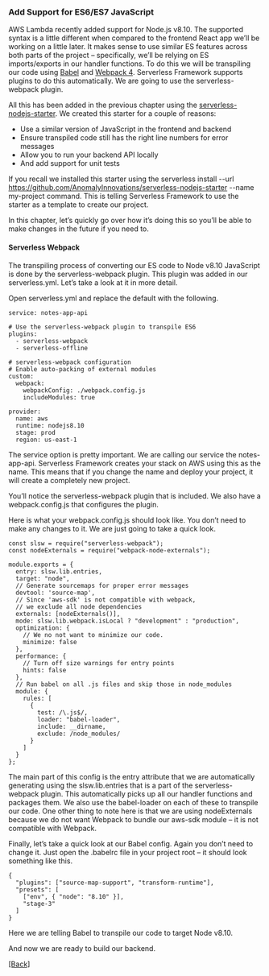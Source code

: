 ### **Add Support for ES6/ES7 JavaScript**
AWS Lambda recently added support for Node.js v8.10. The supported syntax is a little different when compared to the frontend React app we’ll be working on a little later. It makes sense to use similar ES features across both parts of the project – specifically, we’ll be relying on ES imports/exports in our handler functions. To do this we will be transpiling our code using [Babel](https://babeljs.io/) and [Webpack 4](https://webpack.github.io/). Serverless Framework supports plugins to do this automatically. We are going to use the serverless-webpack plugin.

All this has been added in the previous chapter using the [serverless-nodejs-starter](https://serverless-stack.com/chapters/serverless-nodejs-starter.html). We created this starter for a couple of reasons:

* Use a similar version of JavaScript in the frontend and backend
* Ensure transpiled code still has the right line numbers for error messages
* Allow you to run your backend API locally
* And add support for unit tests

If you recall we installed this starter using the serverless install --url https://github.com/AnomalyInnovations/serverless-nodejs-starter --name my-project command. This is telling Serverless Framework to use the starter as a template to create our project.

In this chapter, let’s quickly go over how it’s doing this so you’ll be able to make changes in the future if you need to.

#### Serverless Webpack
The transpiling process of converting our ES code to Node v8.10 JavaScript is done by the serverless-webpack plugin. This plugin was added in our serverless.yml. Let’s take a look at it in more detail.

Open serverless.yml and replace the default with the following.

```
service: notes-app-api

# Use the serverless-webpack plugin to transpile ES6
plugins:
  - serverless-webpack
  - serverless-offline

# serverless-webpack configuration
# Enable auto-packing of external modules
custom:
  webpack:
    webpackConfig: ./webpack.config.js
    includeModules: true

provider:
  name: aws
  runtime: nodejs8.10
  stage: prod
  region: us-east-1
```

The service option is pretty important. We are calling our service the notes-app-api. Serverless Framework creates your stack on AWS using this as the name. This means that if you change the name and deploy your project, it will create a completely new project.

You’ll notice the serverless-webpack plugin that is included. We also have a webpack.config.js that configures the plugin.

Here is what your webpack.config.js should look like. You don’t need to make any changes to it. We are just going to take a quick look.

```
const slsw = require("serverless-webpack");
const nodeExternals = require("webpack-node-externals");

module.exports = {
  entry: slsw.lib.entries,
  target: "node",
  // Generate sourcemaps for proper error messages
  devtool: 'source-map',
  // Since 'aws-sdk' is not compatible with webpack,
  // we exclude all node dependencies
  externals: [nodeExternals()],
  mode: slsw.lib.webpack.isLocal ? "development" : "production",
  optimization: {
    // We no not want to minimize our code.
    minimize: false
  },
  performance: {
    // Turn off size warnings for entry points
    hints: false
  },
  // Run babel on all .js files and skip those in node_modules
  module: {
    rules: [
      {
        test: /\.js$/,
        loader: "babel-loader",
        include: __dirname,
        exclude: /node_modules/
      }
    ]
  }
};
```

The main part of this config is the entry attribute that we are automatically generating using the slsw.lib.entries that is a part of the serverless-webpack plugin. This automatically picks up all our handler functions and packages them. We also use the babel-loader on each of these to transpile our code. One other thing to note here is that we are using nodeExternals because we do not want Webpack to bundle our aws-sdk module – it is not compatible with Webpack.

Finally, let’s take a quick look at our Babel config. Again you don’t need to change it. Just open the .babelrc file in your project root – it should look something like this.

```
{
  "plugins": ["source-map-support", "transform-runtime"],
  "presets": [
    ["env", { "node": "8.10" }],
    "stage-3"
  ]
}
```

Here we are telling Babel to transpile our code to target Node v8.10.

And now we are ready to build our backend.


[[Back]](https://github.com/eksant/serverless-react-aws)
